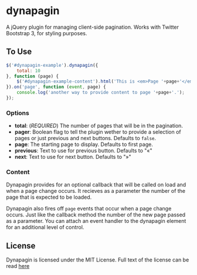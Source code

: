 dynapagin
=========

A jQuery plugin for managing client-side pagination. Works with Twitter
Bootstrap 3, for styling purposes.

## To Use

```javascript
$('#dynapagin-example').dynapagin({
    total: 10
}, function (page) {
    $('#dynapagin-example-content').html('This is <em>Page '+page+'</em>!');
}).on('page', function (event, page) {
    console.log('another way to provide content to page '+page+'.');
});
```
### Options
+ **total**: (*REQUIRED*) The number of pages that will be in the pagination.
+ **pager**: Boolean flag to tell the plugin wether to provide a selection of
    pages or just previous and next buttons. Defaults to `false`.
+ **page**: The starting page to display. Defaults to first page.
+ **previous**: Text to use for previous button. Defaults to "&laquo;"
+ **next**: Text to use for next button. Defaults to "&raquo;"

### Content
Dynapagin provides for an optional callback that will be called on load and when
a page change occurs. It recieves as a parameter the number of the page that is
expected to be loaded.

Dynapagin also fires off `page` events that occur when a page change occurs.
Just like the callback method the number of the new page passed as a parameter.
You can attach an event handler to the dynapagin element for an additional level
of control.

## License
Dynapagin is licensed under the MIT License. Full text of the license can be
read [here](https://raw.github.com/crcovar/dynapagin/master/LICENSE)
